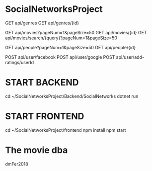 # SocialNetworksProject

GET api/genres
GET api/genres/{id}

GET api/movies?pageNum=1&pageSize=50
GET api/movies/{id}
GET api/movies/search/{query}?pageNum=1&pageSize=50

GET api/people?pageNum=1&pageSize=50
GET api/people/{id}

POST api/user/facebook
POST api/user/google
POST api/user/add-ratings/userId

# START BACKEND
cd ~/SocialNetworksProject/Backend/SocialNetworks
dotnet run

# START FRONTEND
cd ~/SocialNetworksProject/frontend
npm install
npm start

# The movie dba
dmFer2018